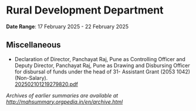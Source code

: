 # Rural Development Department

**Date Range**: 17 February 2025 - 22 February 2025


## Miscellaneous
- Declaration of Director, Panchayat Raj, Pune as Controlling Officer and Deputy Director, Panchayat Raj, Pune as Drawing and Disbursing Officer for disbursal of funds under the head of 31- Assistant Grant (2053 1042) (Non-Salary).\
  [202502101219279820.pdf](https://gr.maharashtra.gov.in/Site/Upload/Government%20Resolutions/English/202502101219279820.pdf)


*Archives of earlier summaries are available at http://mahsummary.orgpedia.in/en/archive.html*